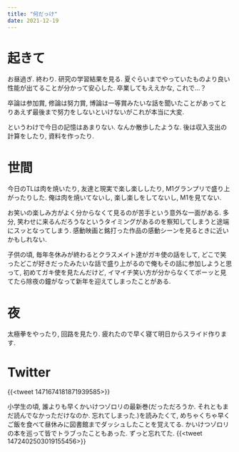 ```yaml
---
title: "何だっけ"
date: 2021-12-19
---
```


# 起きて
お昼過ぎ. 終わり. 研究の学習結果を見る. 夏ぐらいまでやっていたものより良い性能が出てることが分かって安心した. 卒業してもええかな, これで...？

卒論は参加賞, 修論は努力賞, 博論は一等賞みたいな話を聞いたことがあってとりあえず最後まで努力をしないといけないがこれが本当に大変.

というわけで今日の記憶はあまりない. なんか散歩したような. 後は収入支出の計算をしたり, 資料を作ったり.

# 世間
今日のTLは肉を焼いたり, 友達と現実で楽し楽ししたり, M1グランプリで盛り上がったりした. 俺は肉を焼いてないし, 楽し楽しをしてないし, M1を見てない.

お笑いの楽しみ方がよく分からなくて見るのが苦手という意外な一面がある. 多分, 笑わせに来るんだろうなというタイミングがあるのを察知してしまうと途端にスッとなってしまう. 感動映画と銘打った作品の感動シーンを見るときに近いかもしれない.

子供の頃, 毎年冬休みが終わるとクラスメイト達がガキ使の話をして, どこで笑ったどこが好きだったみたいな話で盛り上がるので俺もその話に参加しようと思って, 初めてガキ使を見たんだけど, イマイチ笑い方が分からなくてボーッと見てたら除夜の鐘がなって新年を迎えてしまったことがある.

# 夜
太極拳をやったり, 回路を見たり. 疲れたので早く寝て明日からスライド作ります.

# Twitter

{{<tweet 1471674181871939585>}}

小学生の頃, 誰よりも早くかいけつゾロリの最新巻(だっただろうか. それともまだ読んでなかっただけなのか. 忘れてしまった.)を読みたくて, めちゃくちゃ早くご飯を食べて昼休みに図書館までダッシュしたことを覚えてる. かいけつゾロリの本を巡って皆でトラブったこともあった. ずっと忘れてた.
{{<tweet 1472402503019155456>}}